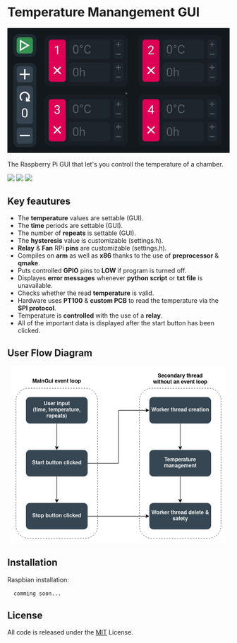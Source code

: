 # Temperature Manangement GUI

<p align="center">
  <img src="/readme/gif.gif" alt="Sublime's custom image"/>
</p>

The Raspberry Pi GUI that let's you controll the temperature of a chamber.
<p float="left">
  <img src="https://img.shields.io/badge/Qt-%23217346.svg?style=for-the-badge&logo=Qt&logoColor=white"/>
  <img src="https://img.shields.io/badge/Python-3776AB?style=for-the-badge&logo=python&logoColor=white"> 
  <img src="https://img.shields.io/badge/c++-%2300599C.svg?style=for-the-badge&logo=c%2B%2B&logoColor=white">
</p>



## Key feautures

* The **temperature** values are settable (GUI).
* The **time** periods are settable (GUI).
* The number of **repeats** is settable (GUI).
* The **hysteresis** value is customizable (settings.h).
* **Relay** & **Fan** RPi **pins** are customizable (settings.h).
* Compiles on **arm** as well as **x86** thanks to the use of **preprocessor** & **qmake**.
* Puts controlled **GPIO** pins to **LOW** if program is turned off.
* Displayes **error messages** whenever **python script** or **txt file** is unavailable.
* Checks whether the read **temperature** is valid.
* Hardware uses **PT100** & **custom PCB** to read the temperature via the **SPI protocol**.
* Temperature is **controlled** with the use of a **relay**.
* All of the important data is displayed after the start button has been clicked.
## User Flow Diagram

<p align="center">
  <img src="/readme/userFlow.png" alt="Sublime's custom image"/>
</p>


## Installation

Raspbian installation:

```bash
  comming soon...
```


## License

All code is released under the [MIT](https://choosealicense.com/licenses/mit/) License.

